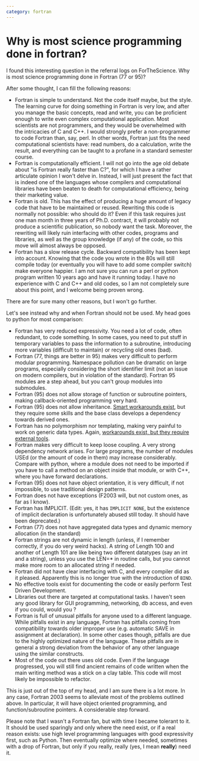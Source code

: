 ```yaml
---
category: fortran
---
```

Why is most science programming done in fortran?
================================================

I found this interesting question in the referral logs on ForTheScience.
Why is most science programming done in Fortran (77 or 95)?

After some thought, I can fill the following reasons:

-   Fortran is simple to understand. Not the code itself maybe, but the
    style. The learning curve for doing something in Fortran is very
    low, and after you manage the basic concepts, read and write, you
    can be proficient enough to write even complex computational
    application. Most scientists are not programmers, and they would be
    overwhelmed with the intricacies of C and C++. I would strongly
    prefer a non-programmer to code Fortran than, say, perl. In other
    words, Fortran just fits the need computational scientists have:
    read numbers, do a calculation, write the result, and everything can
    be taught to a profane in a standard semester course.
-   Fortran is computationally efficient. I will not go into the age old
    debate about \"is Fortran really faster than C?\", for which I have
    a rather articulate opinion I won\'t delve in. Instead, I will just
    present the fact that is indeed one of the languages whose compilers
    and computational libraries have been beaten to death for
    computational efficiency, being their marketing value.
-   Fortran is old. This has the effect of producing a huge amount of
    legacy code that have to be maintained or reused. Rewriting this
    code is normally not possible: who should do it? Even if this task
    requires just one man month in three years of Ph.D. contract, it
    will probably not produce a scientific publication, so nobody want
    the task. Moreover, the rewriting will likely ruin interfacing with
    other codes, programs and libraries, as well as the group knowledge
    (if any) of the code, so this move will almost always be opposed.
-   Fortran has a slow release cycle. Backward compatibility has been
    kept into account. Knowing that the code you wrote in the 80s will
    still compile today (or eventually you will have to add some
    compiler switch) make everyone happier. I am not sure you can run a
    perl or python program written 10 years ago and have it running
    today. I have no experience with C and C++ and old codes, so I am
    not completely sure about this point, and I welcome being proven
    wrong.

There are for sure many other reasons, but I won\'t go further.

Let\'s see instead why and when Fortran should not be used. My head goes
to python for most comparison:

-   Fortran has very reduced expressivity. You need a lot of code, often
    redundant, to code something. In some cases, you need to put stuff
    in temporary variables to pass the information to a subroutine,
    introducing more variables (difficult to maintain) or recycling old
    ones (bad).
-   Fortran (77, things are better in 95) makes very difficult to
    perform modular programming. Namespace pollution can be dramatic on
    large programs, especially considering the short identifier limit
    (not an issue on modern compilers, but in violation of the
    standard). Fortran 95 modules are a step ahead, but you can\'t group
    modules into submodules.
-   Fortran (95) does not allow storage of function or subroutine
    pointers, making callback-oriented programming very hard.
-   Fortran (95) does not allow inheritance. [Smart workarounds
    exist](http://www.macresearch.org/advanced_fortran_90_callbacks_with_the_transfer_function),
    but they require some skills and the base class develops a
    dependency towards derived ones.
-   Fortran has no polymorphism nor templating, making very painful to
    work on generic data types. Again, [workarounds exist, but they
    require external
    tools](http://www.macresearch.org/advanced_fortran_polymorphism_and_generic_programming).
-   Fortran makes very difficult to keep loose coupling. A very strong
    dependency network arises. For large programs, the number of modules
    USEd (or the amount of code in them) may increase considerably.
    Compare with python, where a module does not need to be imported if
    you have to call a method on an object inside that module, or with
    C++, where you have forward declarations.
-   Fortran (95) does not have object orientation, it is very difficult,
    if not impossible, to use traditional design patterns.
-   Fortran does not have exceptions (F2003 will, but not custom ones,
    as far as I know).
-   Fortran has IMPLICIT. (Edit: yes, it has `IMPLICIT NONE`, but the
    existence of implicit declaration is unfortunately abused still
    today. It should have been deprecated.)
-   Fortran (77) does not have aggregated data types and dynamic memory
    allocation (in the standard)
-   Fortran strings are not dynamic in length (unless, if I remember
    correctly, if you do very weird hacks). A string of Length 100 and
    another of Length 101 are like being two different datatypes (say an
    int and a string), unless you use the LEN=\* in routine calls, but
    you cannot make more room to an allocated string if needed.
-   Fortran did not have clear interfacing with C, and every compiler
    did as it pleased. Apparently this is no longer true with the
    introduction of `BIND`.
-   No effective tools exist for documenting the code or easily perform
    Test Driven Development.
-   Libraries out there are targeted at computational tasks. I haven\'t
    seen any good library for GUI programming, networking, db access,
    and even if you could, would you ?
-   Fortran is full of unusual pitfalls for anyone used to a different
    language. While pitfalls exist in any language, Fortran has pitfalls
    coming from compatibility towards older improper use (e.g. automatic
    SAVE in assignment at declaration). In some other cases though,
    pitfalls are due to the highly optimized nature of the language.
    These pitfalls are in general a strong deviation from the behavior
    of any other language using the similar constructs.
-   Most of the code out there uses old code. Even if the language
    progressed, you will still find ancient remains of code written when
    the main writing method was a stick on a clay table. This code will
    most likely be impossible to refactor.

This is just out of the top of my head, and I am sure there is a lot
more. In any case, Fortran 2003 seems to alleviate most of the problems
outlined above. In particular, it will have object oriented programming,
and function/subroutine pointers. A considerable step forward.

Please note that I wasn\'t a Fortran fan, but with time I became
tolerant to it. It should be used sparingly and only where the need
exist, or if a real reason exists: use high level programming languages
with good expressivity first, such as Python. Then eventually optimize
where needed, sometimes with a drop of Fortran, but only if you really,
really (yes, I mean **really**) need it.
